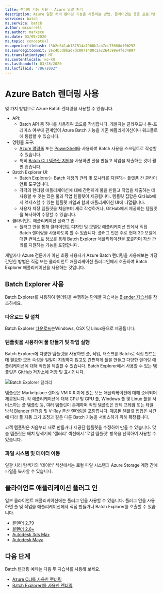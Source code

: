 ```yaml
---
title: 렌더링 기능 사용 - Azure 일괄 처리
description: Azure 일괄 처리 렌더링 기능을 사용하는 방법. 클라이언트 응용 프로그램 플러그인에서 직접 또는 호출된 Batch Explorer 응용 프로그램을 사용해 보십시오.
services: batch
ms.service: batch
author: mscurrell
ms.author: markscu
ms.date: 03/05/2020
ms.topic: conceptual
ms.openlocfilehash: f3b2e641ab187514a7900b2ab7cc75068df00252
ms.sourcegitcommit: 2ec4b3d0bad7dc0071400c2a2264399e4fe34897
ms.translationtype: MT
ms.contentlocale: ko-KR
ms.lasthandoff: 03/28/2020
ms.locfileid: "78672002"
---
```

# <a name="using-azure-batch-rendering"></a>Azure Batch 렌더링 사용

몇 가지 방법으로 Azure Batch 렌더링을 사용할 수 있습니다.

* API:
  * Batch API 중 하나를 사용하여 코드를 작성합니다.  개발자는 클라우드나 온-프레미스 여부에 관계없이 Azure Batch 기능을 기존 애플리케이션이나 워크플로에 통합할 수 있습니다.
* 명령줄 도구:
  * [Azure 명령줄](https://docs.microsoft.com/cli/azure/) 또는 [PowerShell](https://docs.microsoft.com/powershell/azure/overview)을 사용하여 Batch 사용을 스크립트로 작성할 수 있습니다.
  * 특히 [Batch CLI 템플릿 지원](https://docs.microsoft.com/azure/batch/batch-cli-templates)을 사용하면 풀을 만들고 작업을 제출하는 것이 훨씬 쉽습니다.
* Batch Explorer UI:
  * [Batch Explorer](https://github.com/Azure/BatchLabs)는 Batch 계정의 관리 및 모니터를 지원하는 플랫폼 간 클라이언트 도구입니다.
  * 각각의 렌더링 애플리케이션에 대해 간편하게 풀을 만들고 작업을 제출하는 데 사용할 수 잇는 많은 풀과 작업 템플릿이 제공됩니다.  템플릿 집합은 GitHub에서 액세스할 수 있는 템플릿 파일과 함께 애플리케이션 UI에 나열됩니다.
  * 사용자 지정 템플릿을 처음부터 새로 작성하거나, GitHub에서 제공하는 템플릿을 복사하여 수정할 수 있습니다.
* 클라이언트 애플리케이션 플러그 인:
  * 플러그 인을 통해 클라이언트 디자인 및 모델링 애플리케이션 안에서 직접 Batch 렌더링을 사용하도록 할 수 있습니다.  플러그 인은 주로 현재 3D 모델에 대한 컨텍스트 정보를 통해 Batch Explorer 애플리케이션을 호출하며 자산 관리를 지원하는 기능을 포함합니다.

개발자나 Azure 전문가가 아닌 최종 사용자가 Azure Batch 렌더링을 사용해보는 가장 간단한 방법은 직접 또는 클라이언트 애플리케이션 플러그인에서 호출하여 Batch Explorer 애플리케이션을 사용하는 것입니다.

## <a name="using-batch-explorer"></a>Batch Explorer 사용

Batch Explorer를 사용하여 렌더링을 수행하는 단계별 자습서는 [Blender 자습서](https://docs.microsoft.com/azure/batch/tutorial-rendering-batchexplorer-blender)를 참조하세요.

### <a name="download-and-install"></a>다운로드 및 설치

Batch Explorer [다운로드](https://azure.github.io/BatchExplorer/)는Windows, OSX 및 Linux용으로 제공됩니다.

### <a name="using-templates-to-create-pools-and-run-jobs"></a>템플릿을 사용하여 풀 만들기 및 작업 실행

Batch Explorer에 다양한 템플릿을 사용하면 풀, 작업, 태스크를 Batch로 직접 만드는 데 필요한 모든 속성을 일일이 지정하지 않고도 간편하게 풀을 만들고 다양한 렌더링 애플리케이션에 대해 작업을 제출할 수 있습니다.  Batch Explorer에서 사용할 수 있는 템플릿은 [GitHub 저장소](https://github.com/Azure/BatchExplorer-data/tree/master/ncj)에 저장 및 표시됩니다.

![Batch Explorer 갤러리](./media/batch-rendering-using/batch-explorer-gallery.png)

템플릿은 Marketplace 렌더링 VM 이미지에 있는 모든 애플리케이션에 대해 준비되어 제공됩니다.  각 애플리케이션에 대해 CPU 및 GPU 풀, Windows 풀 및 Linux 풀을 서비스하는 풀 템플릿 등, 여러 템플릿이 존재하며 작업 템플릿은 전체 프레임 또는 타일 방식 Blender 렌더링 및 V-Ray 분산 렌더링을 포함합니다. 제공된 템플릿 집합은 시간에 따라 풀 자동 크기 조정과 같은 다른 Batch 기능을 서비스하기 위해 확장됩니다.

고객 템플릿은 처음부터 새로 만들거나 제공된 템플릿을 수정하여 만들 수 있습니다. 맞춤 템플릿은 배치 탐색기의 '갤러리' 섹션에서 '로컬 템플릿' 항목을 선택하여 사용할 수 있습니다.

### <a name="file-system-and-data-movement"></a>파일 시스템 및 데이터 이동

일괄 처리 탐색기의 '데이터' 섹션에서는 로컬 파일 시스템과 Azure Storage 계정 간에 파일을 복사할 수 있습니다.

## <a name="client-application-plug-ins"></a>클라이언트 애플리케이션 플러그 인

일부 클라이언트 애플리케이션에는 플러그 인을 사용할 수 있습니다.  플러그 인을 사용하면 풀 및 작업을 애플리케이션에서 직접 만들거나 Batch Explorer를 호출할 수 있습니다.

* [블렌더 2.79](https://github.com/Azure/azure-batch-rendering/tree/master/plugins/blender)
* [블렌더 2.8+](https://github.com/Azure/azure-batch-rendering/tree/master/plugins/blender28)
* [Autodesk 3ds Max](https://github.com/Azure/azure-batch-rendering/tree/master/plugins/3ds-max)
* [Autodesk Maya](https://github.com/Azure/azure-batch-maya)

## <a name="next-steps"></a>다음 단계

Batch 렌더링 예제는 다음 두 자습서를 사용해 보세요.

* [Azure CLI를 사용한 렌더링](https://docs.microsoft.com/azure/batch/tutorial-rendering-cli)
* [Batch ExplorerI를 사용한 렌더링](https://docs.microsoft.com/azure/batch/tutorial-rendering-batchexplorer-blender)